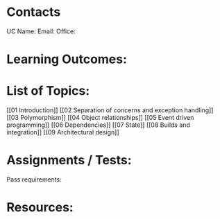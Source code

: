 # Contacts
UC Name:
Email:
Office:

# Learning Outcomes:

# List of Topics:
[[01 Introduction]]
[[02 Separation of concerns and exception handling]]
[[03 Polymorphism]]
[[04 Object relationships]]
[[05 Event driven programming]]
[[06 Dependencies]]
[[07 State]]
[[08 Builds and integration]]
[[09 Architectural design]]
# Assignments / Tests:

Pass requirements:
# Resources:

